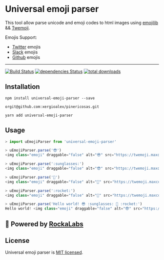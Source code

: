 # Universal emoji parser

This tool allow parse unicode and emoji codes to html images using [emojilib](https://github.com/muan/emojilib) && [Twemoji](https://github.com/twitter/twemoji).

Emojis Support:
- [Twitter](https://twitter.com/) emojis
- [Slack](https://slack.com/) emojis
- [Github](https://github.com/) emojis

---

[![Build Status](https://travis-ci.org/RockaLabs/universal-emoji-parser.svg?branch=master)](https://travis-ci.org/RockaLabs/universal-emoji-parser)
[![dependencies Status](https://david-dm.org/RockaLabs/universal-emoji-parser/status.svg)](https://david-dm.org/RockaLabs/universal-emoji-parser)
[![total downloads](https://img.shields.io/npm/dt/universal-emoji-parser.svg)](https://www.npmjs.com/package/universal-emoji-parser)



## Installation

```
npm install universal-emoji-parser --save

orgit@github.com:xergioalex/pinericosas.git

yarn add universal-emoji-parser
```

## Usage

```javascript
> import uEmojiParser from 'universal-emoji-parser'

> uEmojiParser.parse('😎')
<img class="emoji" draggable="false" alt="😎" src="https://twemoji.maxcdn.com/v/12.1.2/72x72/1f60e.png"/>

> uEmojiParser.parse(':sunglasses:')
<img class="emoji" draggable="false" alt="😎" src="https://twemoji.maxcdn.com/v/12.1.2/72x72/1f60e.png"/>

> uEmojiParser.parse('🚀')
<img class="emoji" draggable="false" alt="🚀" src="https://twemoji.maxcdn.com/v/12.1.2/72x72/1f680.png"/>

> uEmojiParser.parse(':rocket:')
<img class="emoji" draggable="false" alt="🚀" src="https://twemoji.maxcdn.com/v/12.1.2/72x72/1f680.png"/>

> uEmojiParser.parse('Hello world! 😎 :sunglasses: 🚀 :rocket:')
Hello world! <img class="emoji" draggable="false" alt="😎" src="https://twemoji.maxcdn.com/v/12.1.2/72x72/1f60e.png"/> <img class="emoji" draggable="false" alt="😎" src="https://twemoji.maxcdn.com/v/12.1.2/72x72/1f60e.png"/> <img class="emoji" draggable="false" alt="🚀" src="https://twemoji.maxcdn.com/v/12.1.2/72x72/1f680.png"/> <img class="emoji" draggable="false" alt="🚀" src="https://twemoji.maxcdn.com/v/12.1.2/72x72/1f680.png"/>
```

## :electric_plug: Powered by [RockaLabs](https://rocka.co/)

## License

Universal emoji parser is [MIT licensed](./LICENSE).
